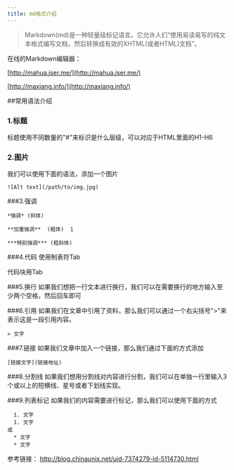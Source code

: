 ```yaml
---
title: md格式介绍
---
```


> Markdown(md)是一种轻量级标记语言。它允许人们“使用易读易写的纯文本格式编写文档，然后转换成有效的XHTML(或者HTML)文档”。

在线的Markdown编辑器：

[http://mahua.jser.me/](http://mahua.jser.me/)

[http://maxiang.info/](http://maxiang.info/)

##常用语法介绍
### 1.标题
标题使用不同数量的"#"来标识是什么层级，可以对应于HTML里面的H1-H6

### 2.图片
我们可以使用下面的语法，添加一个图片  

```
![Alt text](/path/to/img.jpg)
```

###3.强调

```
*强调* (斜体)   

**加重强调**  (粗体)  1

***特别强调*** (粗斜体)
```

###4.代码
使用制表符Tab   

代码块用Tab

###5.换行
如果我们想把一行文本进行换行，我们可以在需要换行的地方输入至少两个空格，然后回车即可

###6.引用
如果我们在文章中引用了资料，那么我们可以通过一个右尖括号">"来表示这是一段引用内容。

``` 
> 文字
``` 

###7.链接
如果我们文章中加入一个链接，那么我们通过下面的方式添加

``` 
[链接文字](链接地址)
``` 

###8.分割线
如果我们想用分割线对内容进行分割，我们可以在单独一行里输入3个或以上的短横线、星号或者下划线实现。

###9.列表标记
如果我们的内容需要进行标记，那么我们可以使用下面的方式   

``` 
  1. 文字
  1. 文字   
或
  * 文字
  * 文字
```

参考链接：
http://blog.chinaunix.net/uid-7374279-id-5114730.html







